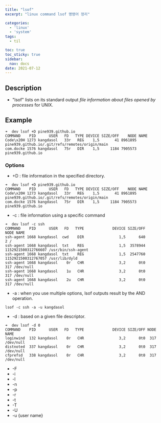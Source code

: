 ```yaml
---
title: "lsof"
excerpt: "linux command lsof 명령어 정리"

categories:
  - 'linux'
  - 'system'
tags:
  - til

toc: true
toc_sticky: true
sidebar:
  nav: docs
date: 2021-07-12
---
```


## Description

* "lsof" lists on its standard output *file information about files opened by processes* for UNIX.

## Example

```
➜  dev lsof +D pine939.github.io
COMMAND    PID      USER   FD   TYPE DEVICE SIZE/OFF    NODE NAME
Code\x20H 1273 kangdasol   33r   REG    1,5       41 8961895 pine939.github.io/.git/refs/remotes/origin/main
com.docke 1576 kangdasol   75r   DIR    1,5     1184 7905573 pine939.github.io
```

### Options

* +D : file information in the specified directory.
```
➜  dev lsof +D pine939.github.io
COMMAND    PID      USER   FD   TYPE DEVICE SIZE/OFF    NODE NAME
Code\x20H 1273 kangdasol   33r   REG    1,5       41 8961895 pine939.github.io/.git/refs/remotes/origin/main
com.docke 1576 kangdasol   75r   DIR    1,5     1184 7905573 pine939.github.io
```

* -c : file information using a specific command
```
➜  dev lsof -c ssh
COMMAND    PID      USER   FD   TYPE             DEVICE SIZE/OFF                NODE NAME
ssh-agent 1668 kangdasol  cwd    DIR                1,5      640                   2 /
ssh-agent 1668 kangdasol  txt    REG                1,5  3578944 1152921500312766607 /usr/bin/ssh-agent
ssh-agent 1668 kangdasol  txt    REG                1,5  2547760 1152921500312767057 /usr/lib/dyld
ssh-agent 1668 kangdasol    0r   CHR                3,2      0t0                 317 /dev/null
ssh-agent 1668 kangdasol    1u   CHR                3,2      0t0                 317 /dev/null
ssh-agent 1668 kangdasol    2u   CHR                3,2      0t0                 317 /dev/null
```

* -a : when you use multiple options, lsof outputs result by the AND operation.
```
lsof -c ssh -a -u kangdasol
```
* -d : based on a given file descriptor.
```
➜  dev lsof -d 0
COMMAND    PID      USER   FD   TYPE             DEVICE SIZE/OFF NODE NAME
loginwind  132 kangdasol    0r   CHR                3,2      0t0  317 /dev/null
distnoted  337 kangdasol    0r   CHR                3,2      0t0  317 /dev/null
cfprefsd   338 kangdasol    0r   CHR                3,2      0t0  317 /dev/null
```
* -F
* -i 
* -l
* -n
* -p 
* -r
* -t
* -T
* -U
* -u {user name}
